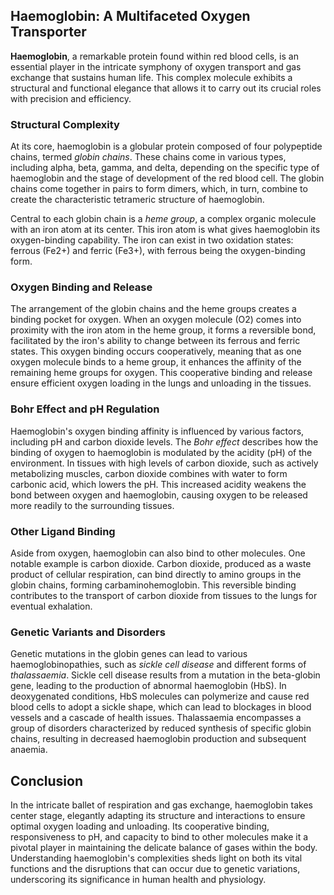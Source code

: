 ## Haemoglobin: A Multifaceted Oxygen Transporter

**Haemoglobin**, a remarkable protein found within red blood cells, is an essential player in the intricate symphony of oxygen transport and gas exchange that sustains human life. This complex molecule exhibits a structural and functional elegance that allows it to carry out its crucial roles with precision and efficiency.

### **Structural Complexity**

At its core, haemoglobin is a globular protein composed of four polypeptide chains, termed *globin chains*. These chains come in various types, including alpha, beta, gamma, and delta, depending on the specific type of haemoglobin and the stage of development of the red blood cell. The globin chains come together in pairs to form dimers, which, in turn, combine to create the characteristic tetrameric structure of haemoglobin.

Central to each globin chain is a *heme group*, a complex organic molecule with an iron atom at its center. This iron atom is what gives haemoglobin its oxygen-binding capability. The iron can exist in two oxidation states: ferrous (Fe2+) and ferric (Fe3+), with ferrous being the oxygen-binding form.

### **Oxygen Binding and Release**

The arrangement of the globin chains and the heme groups creates a binding pocket for oxygen. When an oxygen molecule (O2) comes into proximity with the iron atom in the heme group, it forms a reversible bond, facilitated by the iron's ability to change between its ferrous and ferric states. This oxygen binding occurs cooperatively, meaning that as one oxygen molecule binds to a heme group, it enhances the affinity of the remaining heme groups for oxygen. This cooperative binding and release ensure efficient oxygen loading in the lungs and unloading in the tissues.

### **Bohr Effect and pH Regulation**

Haemoglobin's oxygen binding affinity is influenced by various factors, including pH and carbon dioxide levels. The *Bohr effect* describes how the binding of oxygen to haemoglobin is modulated by the acidity (pH) of the environment. In tissues with high levels of carbon dioxide, such as actively metabolizing muscles, carbon dioxide combines with water to form carbonic acid, which lowers the pH. This increased acidity weakens the bond between oxygen and haemoglobin, causing oxygen to be released more readily to the surrounding tissues.

### **Other Ligand Binding**

Aside from oxygen, haemoglobin can also bind to other molecules. One notable example is carbon dioxide. Carbon dioxide, produced as a waste product of cellular respiration, can bind directly to amino groups in the globin chains, forming carbaminohemoglobin. This reversible binding contributes to the transport of carbon dioxide from tissues to the lungs for eventual exhalation.

### **Genetic Variants and Disorders**

Genetic mutations in the globin genes can lead to various haemoglobinopathies, such as *sickle cell disease* and different forms of *thalassaemia*. Sickle cell disease results from a mutation in the beta-globin gene, leading to the production of abnormal haemoglobin (HbS). In deoxygenated conditions, HbS molecules can polymerize and cause red blood cells to adopt a sickle shape, which can lead to blockages in blood vessels and a cascade of health issues. Thalassaemia encompasses a group of disorders characterized by reduced synthesis of specific globin chains, resulting in decreased haemoglobin production and subsequent anaemia.

## **Conclusion**

In the intricate ballet of respiration and gas exchange, haemoglobin takes center stage, elegantly adapting its structure and interactions to ensure optimal oxygen loading and unloading. Its cooperative binding, responsiveness to pH, and capacity to bind to other molecules make it a pivotal player in maintaining the delicate balance of gases within the body. Understanding haemoglobin's complexities sheds light on both its vital functions and the disruptions that can occur due to genetic variations, underscoring its significance in human health and physiology.